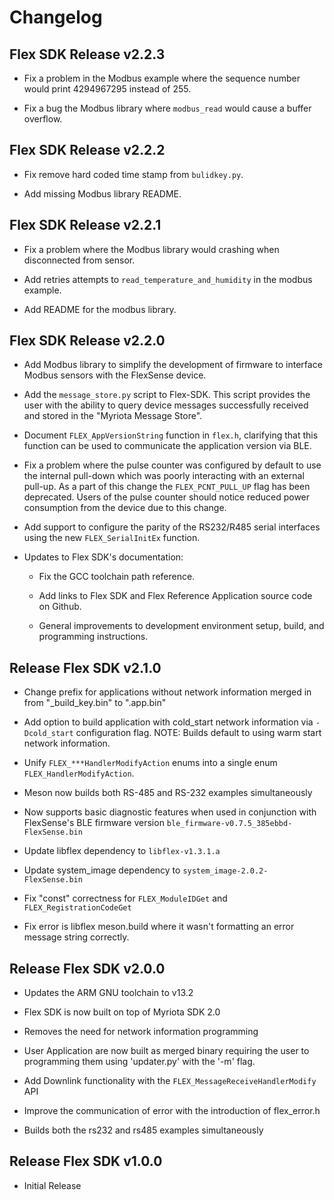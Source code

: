 # Changelog

## Flex SDK Release v2.2.3

* Fix a problem in the Modbus example where the sequence number would print
  4294967295 instead of 255.

* Fix a bug the Modbus library where `modbus_read` would cause a buffer
  overflow.

## Flex SDK Release v2.2.2

* Fix remove hard coded time stamp from `bulidkey.py`.

* Add missing Modbus library README.

## Flex SDK Release v2.2.1

* Fix a problem where the Modbus library would crashing when disconnected from
  sensor.

* Add retries attempts to `read_temperature_and_humidity` in the modbus
  example.

* Add README for the modbus library.

## Flex SDK Release v2.2.0

* Add Modbus library to simplify the development of firmware to interface
  Modbus sensors with the FlexSense device.

* Add the `message_store.py` script to Flex-SDK. This script provides the user
  with the ability to query device messages successfully received and stored in
  the "Myriota Message Store".

* Document `FLEX_AppVersionString` function in `flex.h`, clarifying that this
  function can be used to communicate the application version via BLE.

* Fix a problem where the pulse counter was configured by default to use the
  internal pull-down which was poorly interacting with an external pull-up. As
  a part of this change the `FLEX_PCNT_PULL_UP` flag has been deprecated. Users
  of the pulse counter should notice reduced power consumption from the
  device due to this change.

* Add support to configure the parity of the RS232/R485 serial interfaces using
  the new `FLEX_SerialInitEx` function.

* Updates to Flex SDK's documentation:

    - Fix the GCC toolchain path reference.

    - Add links to Flex SDK and Flex Reference Application source code on
      Github.

    - General improvements to development environment setup, build, and
      programming instructions.

## Release Flex SDK v2.1.0

* Change prefix for applications without network information merged in from
  "_build_key.bin" to ".app.bin"

* Add option to build application with cold_start network information via
  `-Dcold_start` configuration flag. NOTE: Builds default to using warm start
  network information.

* Unify `FLEX_***HandlerModifyAction` enums into a single enum
  `FLEX_HandlerModifyAction`.

* Meson now builds both RS-485 and RS-232 examples simultaneously

* Now supports basic diagnostic features when used in conjunction with
  FlexSense's BLE firmware version `ble_firmware-v0.7.5_385ebbd-FlexSense.bin`

* Update libflex dependency to `libflex-v1.3.1.a`

* Update system_image dependency to `system_image-2.0.2-FlexSense.bin`

* Fix "const" correctness for `FLEX_ModuleIDGet` and `FLEX_RegistrationCodeGet`

* Fix error is libflex meson.build  where it wasn't formatting an error message
  string correctly.

## Release Flex SDK v2.0.0

* Updates the ARM GNU toolchain to v13.2

* Flex SDK is now built on top of Myriota SDK 2.0

* Removes the need for network information programming

* User Application are now built as merged binary requiring the user to
  programming them using 'updater.py' with the '-m' flag.

* Add Downlink functionality with the `FLEX_MessageReceiveHandlerModify` API

* Improve the communication of error with the introduction of flex_error.h

* Builds both the rs232 and rs485 examples simultaneously

## Release Flex SDK v1.0.0

* Initial Release
